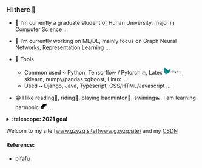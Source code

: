 ### Hi there 👋

- 🔭 I’m currently a graduate student of Hunan University, major in Computer Science ...

- 🌱 I’m currently working on ML/DL, mainly focus on Graph Neural Networks, Representation Learning ...

- 🧰 Tools
  - Common used **~** Python, Tensorflow / Pytorch :fire:, Latex <img src="./imgs/latex-project-logo.svg" width="48">, sklearn, numpy/pandas xgboost, Linux ...
  - Used **~** Django, Java, Typescript, CSS/HTML/Javascript ...

- 😁 I like reading📖, riding🚵, playing badminton🏸, swiming🏊. I am learning harmonic <img src="./imgs/harmonica_32px_1169661_easyicon.net.png" width="16"> ...


<details>
  <summary><b>:telescope: 2021 goal</b></summary>
  <br>
  <ul>
    <li>FInish one paper <img src="./imgs/pdf_icon_blue.svg" width="20">!!! </li>
  <li> Deeper in ML/DL, specializing in common used tools </li>
  <li> Learn more math theory about ML/DL, going deeper </li>
    <li> Deeper in linux <img src="./imgs/OS_Linux_ubuntu_31.156186612576px_1188757_easyicon.net.png" width="16"> / shell </li>
    <li> Finish <a href="https://ogb.stanford.edu/kddcup2021">Kddcup2021-OGB-LSC<img src="./imgs/OGB_pure.png" width="36"> </a> </li> 
    <li> Can play some melodies with harmonic <img src="./imgs/harmonica_32px_1169661_easyicon.net.png" width="16"> </li>
  </ul>
  </details>


Welcom to my site [www.gzyzq.site](www.gzyzq.site) and my [CSDN](https://blog.csdn.net/Miha_Singh)

#### Reference:
- [pifafu](https://github.com/pifafu)

<!-- 👯 I’m looking to collaborate on ...
<!-- 🤔 I’m looking for help with ...
<!-- 💬 Ask me about ...
<-- 📫 How to reach me: zhiyanguo@hnu.edu.cn
<-- 😄 Pronouns: ...
<-- ⚡ Fun fact: ...
-->
